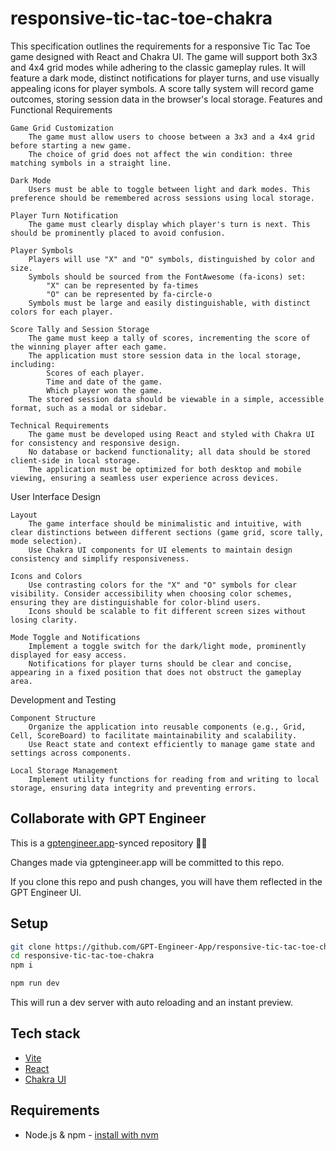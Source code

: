 # responsive-tic-tac-toe-chakra

This specification outlines the requirements for a responsive Tic Tac Toe game designed with React and Chakra UI. The game will support both 3x3 and 4x4 grid modes while adhering to the classic gameplay rules. It will feature a dark mode, distinct notifications for player turns, and use visually appealing icons for player symbols. A score tally system will record game outcomes, storing session data in the browser's local storage.
Features and Functional Requirements

    Game Grid Customization
        The game must allow users to choose between a 3x3 and a 4x4 grid before starting a new game.
        The choice of grid does not affect the win condition: three matching symbols in a straight line.

    Dark Mode
        Users must be able to toggle between light and dark modes. This preference should be remembered across sessions using local storage.

    Player Turn Notification
        The game must clearly display which player's turn is next. This should be prominently placed to avoid confusion.

    Player Symbols
        Players will use "X" and "O" symbols, distinguished by color and size.
        Symbols should be sourced from the FontAwesome (fa-icons) set:
            "X" can be represented by fa-times
            "O" can be represented by fa-circle-o
        Symbols must be large and easily distinguishable, with distinct colors for each player.

    Score Tally and Session Storage
        The game must keep a tally of scores, incrementing the score of the winning player after each game.
        The application must store session data in the local storage, including:
            Scores of each player.
            Time and date of the game.
            Which player won the game.
        The stored session data should be viewable in a simple, accessible format, such as a modal or sidebar.

    Technical Requirements
        The game must be developed using React and styled with Chakra UI for consistency and responsive design.
        No database or backend functionality; all data should be stored client-side in local storage.
        The application must be optimized for both desktop and mobile viewing, ensuring a seamless user experience across devices.

User Interface Design

    Layout
        The game interface should be minimalistic and intuitive, with clear distinctions between different sections (game grid, score tally, mode selection).
        Use Chakra UI components for UI elements to maintain design consistency and simplify responsiveness.

    Icons and Colors
        Use contrasting colors for the "X" and "O" symbols for clear visibility. Consider accessibility when choosing color schemes, ensuring they are distinguishable for color-blind users.
        Icons should be scalable to fit different screen sizes without losing clarity.

    Mode Toggle and Notifications
        Implement a toggle switch for the dark/light mode, prominently displayed for easy access.
        Notifications for player turns should be clear and concise, appearing in a fixed position that does not obstruct the gameplay area.

Development and Testing

    Component Structure
        Organize the application into reusable components (e.g., Grid, Cell, ScoreBoard) to facilitate maintainability and scalability.
        Use React state and context efficiently to manage game state and settings across components.

    Local Storage Management
        Implement utility functions for reading from and writing to local storage, ensuring data integrity and preventing errors.

## Collaborate with GPT Engineer

This is a [gptengineer.app](https://gptengineer.app)-synced repository 🌟🤖

Changes made via gptengineer.app will be committed to this repo.

If you clone this repo and push changes, you will have them reflected in the GPT Engineer UI.

## Setup

```sh
git clone https://github.com/GPT-Engineer-App/responsive-tic-tac-toe-chakra.git
cd responsive-tic-tac-toe-chakra
npm i
```

```sh
npm run dev
```

This will run a dev server with auto reloading and an instant preview.

## Tech stack

- [Vite](https://vitejs.dev/)
- [React](https://react.dev/)
- [Chakra UI](https://chakra-ui.com/)

## Requirements

- Node.js & npm - [install with nvm](https://github.com/nvm-sh/nvm#installing-and-updating)
